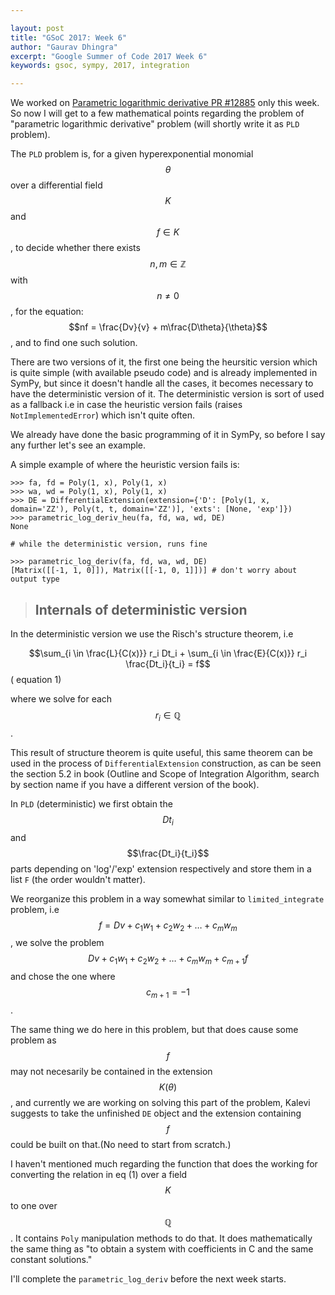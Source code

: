 ```yaml
---

layout: post
title: "GSoC 2017: Week 6"
author: "Gaurav Dhingra"
excerpt: "Google Summer of Code 2017 Week 6"
keywords: gsoc, sympy, 2017, integration

---
```



<script type="text/x-mathjax-config">
MathJax.Hub.Config({
  tex2jax: {inlineMath: [['$','$'], ['\\(','\\)']]}
});
</script>
<script type="text/javascript" src="https://cdn.mathjax.org/mathjax/latest/MathJax.js?config=TeX-AMS-MML_HTMLorMML"></script>


We worked on [Parametric logarithmic derivative PR #12885](https://github.com/sympy/sympy/pull/12885) only this week. So now I will get to a few mathematical points regarding the problem of "parametric logarithmic derivative" problem (will shortly write it as `PLD` problem).

The `PLD` problem is, for a given hyperexponential monomial $$\theta$$ over a differential field $$K$$ and $$f \in K$$, to decide whether there exists $$n, m \in \mathbb{Z}$$ with $$n \neq 0$$, for the equation: $$nf = \frac{Dv}{v} + m\frac{D\theta}{\theta}$$, and to find one such solution.

There are two versions of it, the first one being the heursitic version which is quite simple (with available pseudo code) and is already implemented in SymPy, but since it doesn't handle all the cases, it becomes necessary to have the deterministic version of it. The deterministic version is sort of used as a fallback i.e in case the heuristic version fails (raises `NotImplementedError`) which isn't quite often.

We already have done the basic programming of it in SymPy, so before I say any further let's see an example.

A simple example of where the heuristic version fails is:

```
>>> fa, fd = Poly(1, x), Poly(1, x)
>>> wa, wd = Poly(1, x), Poly(1, x)
>>> DE = DifferentialExtension(extension={'D': [Poly(1, x, domain='ZZ'), Poly(t, t, domain='ZZ')], 'exts': [None, 'exp']})
>>> parametric_log_deriv_heu(fa, fd, wa, wd, DE)
None

# while the deterministic version, runs fine

>>> parametric_log_deriv(fa, fd, wa, wd, DE)
[Matrix([[-1, 1, 0]]), Matrix([[-1, 0, 1]])] # don't worry about output type

```

> ## Internals of deterministic version

In the deterministic version we use the Risch's structure theorem, i.e

$$\sum_{i \in \frac{L}{C(x)}} r_i Dt_i + \sum_{i \in \frac{E}{C(x)}} r_i \frac{Dt_i}{t_i} = f$$ ( equation 1)

where we solve for each $$r_i \in \mathbb{Q}$$.

This result of structure theorem is quite useful, this same theorem can be used in the process of `DifferentialExtension` construction, as can be seen the section 5.2 in book (Outline and Scope of Integration Algorithm, search by section name if you have a different version of the book).

In `PLD` (deterministic) we first obtain the $$Dt_i$$ and $$\frac{Dt_i}{t_i}$$ parts depending on 'log'/'exp' extension respectively and store them in a list `F` (the order wouldn't matter).

We reorganize this problem in a way somewhat similar to `limited_integrate` problem, i.e $$f = Dv + c_1 w_1 + c_2 w_2 + \ldots + c_m w_m$$ , we solve the problem $$Dv + c_1 w_1 + c_2 w_2 + \ldots + c_m w_m + c_{m+1}f$$ and chose the one where $$c_{m + 1} = -1$$.

The same thing we do here in this problem, but that does cause some problem as $$f$$ may not necesarily be contained in the extension $$K(\theta)$$, and currently we are working on solving this part of the problem, Kalevi suggests to take the unfinished `DE` object and the extension containing $$f$$ could be built on that.(No need to start from scratch.)

I haven't mentioned much regarding the function that does the working for converting the relation in eq (1) over a field $$K$$ to one over $$\mathbb{Q}$$. It contains `Poly` manipulation methods to do that. It does mathematically the same thing as "to obtain a system with coefficients in C and the same constant solutions."

I'll complete the `parametric_log_deriv` before the next week starts.
